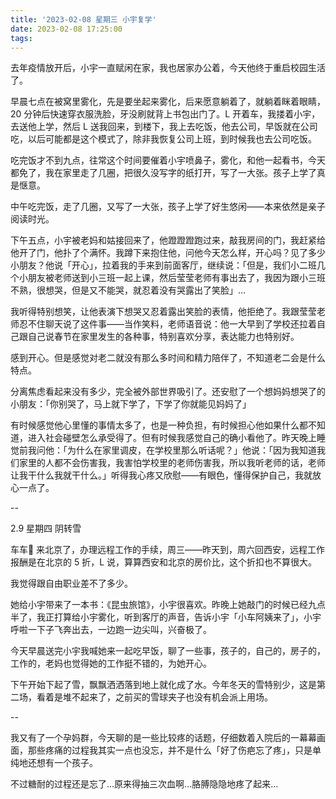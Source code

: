 ```yaml
---
title: '2023-02-08 星期三 小宇复学'
date: 2023-02-08 17:25:00
tags:
---
```


去年疫情放开后，小宇一直赋闲在家，我也居家办公着，今天他终于重启校园生活了。

早晨七点在被窝里雾化，先是要坐起来雾化，后来愿意躺着了，就躺着眯着眼睛，20 分钟后快速穿衣服洗脸，牙没刷就背上书包出门了。L 开着车，我搂着小宇，去送他上学，然后 L 送我回来，到楼下，我上去吃饭，他去公司，早饭就在公司吃，以后可能都是这个模式了，除非我恢复公司上班，到时候我也去公司吃饭。

吃完饭才不到九点，往常这个时间要催着小宇喷鼻子，雾化，和他一起看书，今天都免了，我在家里走了几圈，把很久没写字的纸打开，写了一大张。孩子上学了真是惬意。

中午吃完饭，走了几圈，又写了一大张，孩子上学了好生悠闲——本来依然是亲子阅读时光。

下午五点，小宇被老妈和姑接回来了，他蹬蹬蹬跑过来，敲我房间的门，我赶紧给他开了门，他扑了个满怀。我蹲下来抱住他，问他今天怎么样，开心吗？见了多少小朋友？他说「开心」，拉着我的手来到前面客厅，继续说：「但是，我们小二班几个小朋友被老师送到小三班一起上课，然后莹莹老师有事出去了，我因为跟小三班不熟，很想哭，但是又不能哭，就忍着没有哭露出了笑脸」...

我听得特别想笑，让他表演下想哭又忍着露出笑脸的表情，他拒绝了。我跟莹莹老师忍不住聊天说了这件事——当作笑料，老师语音说：他一大早到了学校还拉着自己跟自己说春节在家里发生的各种事，特别喜欢分享，表达能力也特别好。

感到开心。但是感觉对老二就没有那么多时间和精力陪伴了，不知道老二会是什么特点。

分离焦虑看起来没有多少，完全被外部世界吸引了。还安慰了一个想妈妈想哭了的小朋友：「你别哭了，马上就下学了，下学了你就能见妈妈了」

有时候感觉他心里懂的事情太多了，也是一种负担，有时候担心他如果什么都不知道，进入社会碰壁怎么承受得了。但有时候我感觉自己的确小看他了。昨天晚上睡觉前我问他：「为什么在家里调皮，在学校里那么听话呢？」他说：「因为我知道我们家里的人都不会伤害我，我害怕学校里的老师伤害我，所以我听老师的话，老师让我干什么我就干什么。」听得我心疼又欣慰——有眼色，懂得保护自己，我就放心一点了。

--

2.9 星期四 阴转雪

车车🚗 来北京了，办理远程工作的手续，周三——昨天到，周六回西安，远程工作报酬是在北京的 5 折，L 说，算算西安和北京的房价比，这个折扣也不算很大。

我觉得跟自由职业差不了多少。

她给小宇带来了一本书：《昆虫旅馆》，小宇很喜欢。昨晚上她敲门的时候已经九点半了，我正打算给小宇雾化，听到客厅的声音，告诉小宇「小车阿姨来了」，小宇呼啦一下子飞奔出去，一边跑一边尖叫，兴奋极了。

今天早晨送完小宇我喊她来一起吃早饭，聊了一些事，孩子的，自己的，房子的，工作的，老妈也觉得她的工作挺不错的，为她开心。

下午开始下起了雪，飘飘洒洒落到地上就化成了水。今年冬天的雪特别少，这是第二场，看着是堆不起来了，之前买的雪球夹子也没有机会派上用场。

--

我又有了一个孕妈群，今天聊的是一些比较疼的话题，仔细数着入院后的一幕幕画面，那些疼痛的过程我其实一点也没忘，并不是什么「好了伤疤忘了疼」，只是单纯地还想有一个孩子。

不过糖耐的过程还是忘了...原来得抽三次血啊...胳膊隐隐地疼了起来...


